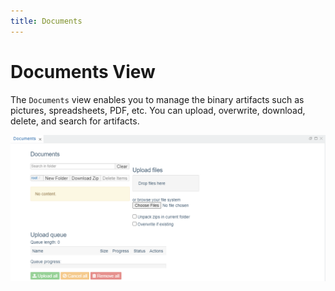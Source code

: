 ```yaml
---
title: Documents
---
```


Documents View
===

The `Documents` view enables you to manage the binary artifacts such as pictures, spreadsheets, PDF, etc. You can upload, overwrite, download, delete, and search for artifacts.

![Documents view](../../../images/ide_view_documents.png)


